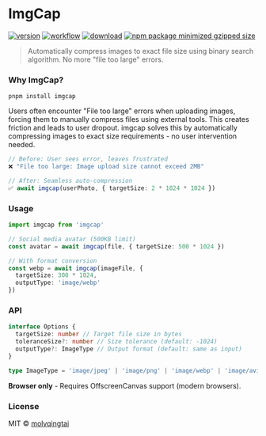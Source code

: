 # ImgCap

[![version](https://img.shields.io/github/v/release/molvqingtai/imgcap)](https://www.npmjs.com/package/imgcap) [![workflow](https://github.com/molvqingtai/imgcap/actions/workflows/ci.yml/badge.svg)](https://github.com/molvqingtai/imgcap/actions) [![download](https://img.shields.io/npm/dt/imgcap)](https://www.npmjs.com/package/imgcap) [![npm package minimized gzipped size](https://img.shields.io/bundlejs/size/imgcap)](https://www.npmjs.com/package/imgcap)

> Automatically compress images to exact file size using binary search algorithm. No more "file too large" errors.

### Why ImgCap?

```shell
pnpm install imgcap
```

Users often encounter "File too large" errors when uploading images, forcing them to manually compress files using external tools. This creates friction and leads to user dropout. imgcap solves this by automatically compressing images to exact size requirements - no user intervention needed.

```typescript
// Before: User sees error, leaves frustrated
❌ "File too large: Image upload size cannot exceed 2MB"

// After: Seamless auto-compression
✅ await imgcap(userPhoto, { targetSize: 2 * 1024 * 1024 })
```

### Usage

```typescript
import imgcap from 'imgcap'

// Social media avatar (500KB limit)
const avatar = await imgcap(file, { targetSize: 500 * 1024 })

// With format conversion
const webp = await imgcap(imageFile, {
  targetSize: 300 * 1024,
  outputType: 'image/webp'
})
```

### API

```typescript
interface Options {
  targetSize: number // Target file size in bytes
  toleranceSize?: number // Size tolerance (default: -1024)
  outputType?: ImageType // Output format (default: same as input)
}

type ImageType = 'image/jpeg' | 'image/png' | 'image/webp' | 'image/avif'
```

**Browser only** - Requires OffscreenCanvas support (modern browsers).

### License

MIT © [molvqingtai](https://github.com/molvqingtai)
